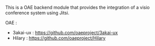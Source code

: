 This is a OAE backend module that provides the integration of a visio conference system using Jitsi.

OAE :

- 3akai-ux : https://github.com/oaeproject/3akai-ux
- Hilary : https://github.com/oaeproject/Hilary